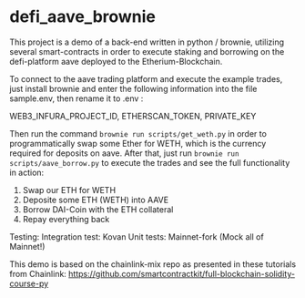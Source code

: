 # defi_aave_brownie
This project is a demo of a back-end written in python / brownie, utilizing several smart-contracts in order to execute staking and borrowing on the defi-platform aave deployed to the Etherium-Blockchain. 

To connect to the aave trading platform and execute the example trades, just install brownie and enter the following information into the file sample.env, then rename it to .env :

WEB3_INFURA_PROJECT_ID, ETHERSCAN_TOKEN, PRIVATE_KEY

Then run the command ```brownie run scripts/get_weth.py``` in order to programmatically swap some Ether for WETH, which is the currency required for deposits on aave. After that, just run ```brownie run scripts/aave_borrow.py``` to execute the trades and see the full functionality in action:

1. Swap our ETH for WETH
2. Deposite some ETH (WETH) into AAVE
3. Borrow DAI-Coin with the ETH collateral
4. Repay everything back

Testing:
Integration test: Kovan
Unit tests: Mainnet-fork (Mock all of Mainnet!)

This demo is based on the chainlink-mix repo as presented in these tutorials from Chainlink: https://github.com/smartcontractkit/full-blockchain-solidity-course-py
